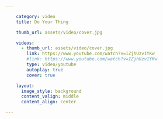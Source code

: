 ```yaml
---

    category: video
    title: Do Your Thing

    thumb_url: assets/video/cover.jpg

    videos:
      - thumb_url: assets/video/cover.jpg
        link: https://www.youtube.com/watch?v=IZjhUzv1YKw
        #link: https://www.youtube.com/watch?v=IZjhUzv1YKw
        type: video/youtube
        autoplay: true
        cover: true

    layout:
      image_style: background
      content_valign: middle
      content_align: center

---
```

